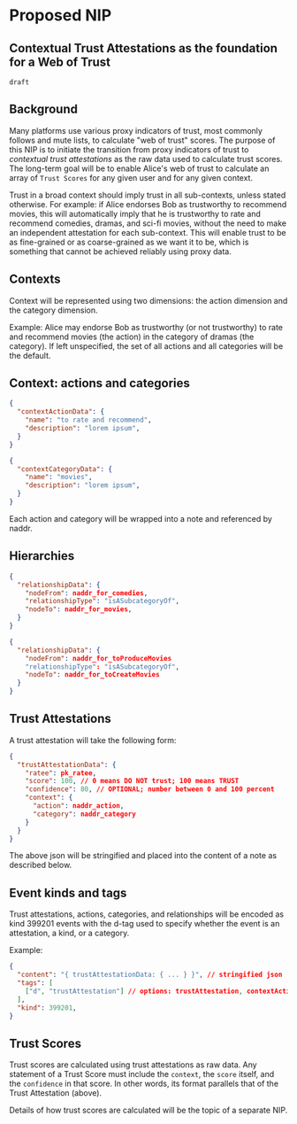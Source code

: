 Proposed NIP
======

Contextual Trust Attestations as the foundation for a Web of Trust
-------------------------------

`draft` 

## Background 

Many platforms use various proxy indicators of trust, most commonly follows and mute lists, to calculate "web of trust" scores. The purpose of this NIP is to initiate the transition from proxy indicators of trust to *contextual trust attestations* as the raw data used to calculate trust scores. The long-term goal will be to enable Alice's web of trust to calculate an array of `Trust Scores` for any given user and for any given context.

Trust in a broad context should imply trust in all sub-contexts, unless stated otherwise. For example: if Alice endorses Bob as trustworthy to recommend movies, this will automatically imply that he is trustworthy to rate and recommend comedies, dramas, and sci-fi movies, without the need to make an independent attestation for each sub-context. This will enable trust to be as fine-grained or as coarse-grained as we want it to be, which is something that cannot be achieved reliably using proxy data.

## Contexts

Context will be represented using two dimensions: the action dimension and the category dimension.

Example: Alice may endorse Bob as trustworthy (or not trustworthy) to rate and recommend movies (the action) in the category of dramas (the category). If left unspecified, the set of all actions and all categories will be the default.

## Context: actions and categories

```json
{
  "contextActionData": {
    "name": "to rate and recommend",
    "description": "lorem ipsum",
  }
}
```

```json
{
  "contextCategoryData": {
    "name": "movies",
    "description": "lorem ipsum",
  }
}
```

Each action and category will be wrapped into a note and referenced by naddr.

## Hierarchies

```json
{
  "relationshipData": {
    "nodeFrom": naddr_for_comedies,
    "relationshipType": "isASubcategoryOf",
    "nodeTo": naddr_for_movies,
  }
}
```

```json
{
  "relationshipData": {
    "nodeFrom": naddr_for_toProduceMovies
    "relationshipType": "isASubcategoryOf",
    "nodeTo": naddr_for_toCreateMovies
  }
}
```

## Trust Attestations

A trust attestation will take the following form:

```json
{
  "trustAttestationData": {
    "ratee": pk_ratee,
    "score": 100, // 0 means DO NOT trust; 100 means TRUST
    "confidence": 80, // OPTIONAL; number between 0 and 100 percent
    "context": {
      "action": naddr_action,
      "category": naddr_category
    }
  }
}
```

The above json will be stringified and placed into the content of a note as described below.

## Event kinds and tags

Trust attestations, actions, categories, and relationships will be encoded as kind 399201 events with the d-tag used to specify whether the event is an attestation, a kind, or a category.

Example: 

```json
{
  "content": "{ trustAttestationData: { ... } }", // stringified json 
  "tags": [
    ["d", "trustAttestation"] // options: trustAttestation, contextAction, contextCategory, relationship
  ],
  "kind": 399201,
}
```

## Trust Scores

Trust scores are calculated using trust attestations as raw data. Any statement of a Trust Score must include the `context`, the `score` itself, and the `confidence` in that score. In other words, its format parallels that of the Trust Attestation (above). 

Details of how trust scores are calculated will be the topic of a separate NIP.

